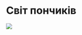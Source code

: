 <!DOCTYPE html>
<html lang='uk'>
<head>
    <meta charset='UTF-8'>
    <meta http-equiv='X-UA-Compatible' content='IE=edge'>
    <meta name='viewport' content='width=device-width, initial-scale=1.0'>
    <title>Магазин пончиків</title>
</head>
<style>


</style>
<body>
    <h1>Світ пончиків</h1>
    <img src="/uploads/2023/02/donut.png">
</body>
</html>
